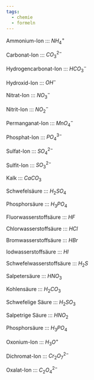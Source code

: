 ```yaml
---
tags:
  - chemie
  - formeln
---
```

Ammonium-Ion ::: $NH_4^+$
<!--SR:!2000-01-01,1,250!2024-09-29,4,270-->

<!--SR:!2025-05-21,249,338-->

Carbonat-Ion ::: $CO_3^{2-}$
<!--SR:!2000-01-01,1,250!2024-09-29,4,280-->

<!--SR:!2025-02-21,166,326-->

Hydrogencarbonat-Ion ::: $HCO_3^-$
<!--SR:!2000-01-01,1,250!2024-09-29,4,270-->

<!--SR:!2024-11-12,90,280-->
Hydroxid-Ion ::: $OH^-$
<!--SR:!2000-01-01,1,250!2024-09-29,4,280-->

<!--SR:!2025-01-10,126,306-->

Nitrat-Ion ::: $NO_3^-$
<!--SR:!2000-01-01,1,250!2024-09-28,3,260-->

<!--SR:!2025-02-15,162,314-->

Nitrit-Ion ::: $NO_2^-$
<!--SR:!2024-09-29,4,280!2000-01-01,1,250-->

<!--SR:!2025-01-25,141,303-->

Permanganat-Ion ::: $MnO_4^-$
<!--SR:!2024-09-29,4,280!2000-01-01,1,250-->

<!--SR:!2025-03-06,179,314-->

Phosphat-Ion ::: $PO_4^{3-}$
<!--SR:!2024-09-29,4,280!2000-01-01,1,250-->

<!--SR:!2025-04-05,207,320-->

Sulfat-Ion ::: $SO_4^{2-}$
<!--SR:!2024-09-29,4,280!2000-01-01,1,250-->

<!--SR:!2025-01-07,123,283-->

Sulfit-Ion ::: $SO_3^{2-}$
<!--SR:!2024-09-29,4,270!2000-01-01,1,250-->

<!--SR:!2025-03-26,199,320-->

Kalk ::: $CaCO_3$
<!--SR:!2000-01-01,1,250!2024-09-29,4,280-->

<!--SR:!2024-10-01,8,240-->

Schwefelsäure ::: $H_2SO_4$
<!--SR:!2000-01-01,1,250!2024-09-29,4,270-->

<!--SR:!2024-11-07,88,274-->

Phosphorsäure ::: $H_3PO_4$
<!--SR:!2000-01-01,1,250!2024-09-29,4,270-->

<!--SR:!2025-01-21,137,286-->

Fluorwasserstoffsäure ::: $HF$
<!--SR:!2024-09-29,4,280!2000-01-01,1,250-->

<!--SR:!2024-10-03,24,280-->


Chlorwasserstoffsäure ::: $HCl$
<!--SR:!2000-01-01,1,250!2024-09-29,4,280-->

<!--SR:!2025-01-11,127,303-->

Bromwasserstoffsäure ::: $HBr$
<!--SR:!2024-09-29,4,280!2000-01-01,1,250-->

<!--SR:!2025-03-03,178,320-->

Iodwasserstoffsäure ::: $HI$
<!--SR:!2000-01-01,1,250!2024-09-29,4,270-->

<!--SR:!2025-02-10,157,319-->

Schwefelwasserstoffsäure ::: $H_2S$
<!--SR:!2000-01-01,1,250!2024-09-29,4,280-->

<!--SR:!2024-09-27,19,286-->

Salpetersäure ::: $HNO_3$
<!--SR:!2024-09-29,4,280!2000-01-01,1,250-->

<!--SR:!2024-12-02,108,299-->

Kohlensäure ::: $H_2CO_3$
<!--SR:!2024-09-29,4,280!2000-01-01,1,250-->

<!--SR:!2025-02-25,170,320-->

Schwefelige Säure ::: $H_2SO_3$
<!--SR:!2000-01-01,1,250!2024-09-29,4,280-->

<!--SR:!2024-11-18,73,274-->

Salpetrige Säure ::: $HNO_2$
<!--SR:!2024-09-29,4,280!2000-01-01,1,250-->

<!--SR:!2024-12-26,111,286-->

Phosphorsäure ::: $H_3PO_4$

<!--SR:!2024-11-02,86,283-->

Oxonium-Ion ::: $H_3O^+$
<!--SR:!2000-01-01,1,250!2024-09-29,4,270-->

<!--SR:!2025-04-12,211,326-->

Dichromat-Ion ::: $Cr_2O_7^{2-}$
<!--SR:!2024-09-29,4,280!2000-01-01,1,250-->

<!--SR:!2024-10-08,21,243-->

Oxalat-Ion ::: $C_2O_4^{2-}$
<!--SR:!2024-09-26,1,240!2000-01-01,1,250-->

<!--SR:!2024-10-09,25,286-->

